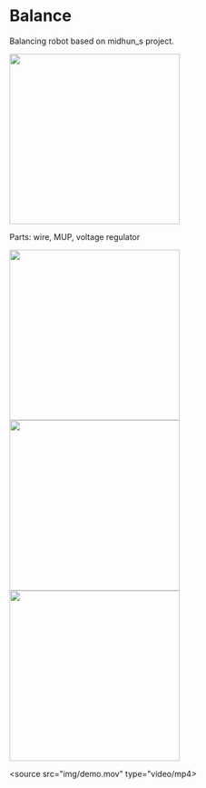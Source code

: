 # Balance
Balancing robot based on  midhun_s project.

<img src = "img/parts.png" width =300>
<p> Parts: wire, MUP, voltage regulator </p>
<img src = "img/gyro.png" width=300>
<img src = "img/integ.png" width=300>
<img src = "img/test.png" width=300>

<source src="img/demo.mov" type="video/mp4>

